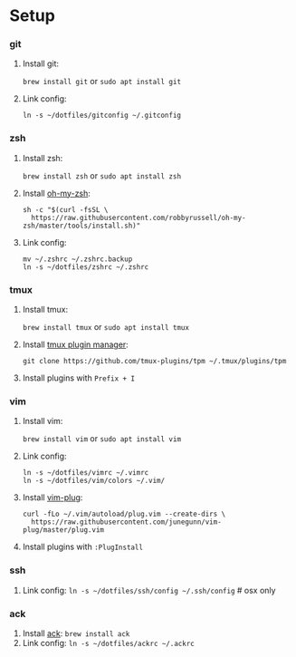 # Setup

### git
1. Install git:

    `brew install git` or `sudo apt install git`

2. Link config:

    ```
    ln -s ~/dotfiles/gitconfig ~/.gitconfig
    ```


### zsh
1. Install zsh:

    `brew install zsh` or `sudo apt install zsh`

2. Install [oh-my-zsh](https://github.com/robbyrussell/oh-my-zsh):

    ```
    sh -c "$(curl -fsSL \
      https://raw.githubusercontent.com/robbyrussell/oh-my-zsh/master/tools/install.sh)"
    ```

3. Link config:

    ```
    mv ~/.zshrc ~/.zshrc.backup
    ln -s ~/dotfiles/zshrc ~/.zshrc
    ```


### tmux
1. Install tmux:

    `brew install tmux` or `sudo apt install tmux`

2. Install [tmux plugin manager](https://github.com/tmux-plugins/tpm):

    ```
    git clone https://github.com/tmux-plugins/tpm ~/.tmux/plugins/tpm
    ```

3. Install plugins with `Prefix + I`


### vim
1. Install vim:

    `brew install vim` or `sudo apt install vim`

2. Link config:

    ```
    ln -s ~/dotfiles/vimrc ~/.vimrc
    ln -s ~/dotfiles/vim/colors ~/.vim/
    ```

4. Install [vim-plug](https://github.com/junegunn/vim-plug):

    ```
    curl -fLo ~/.vim/autoload/plug.vim --create-dirs \
      https://raw.githubusercontent.com/junegunn/vim-plug/master/plug.vim
    ```

5. Install plugins with `:PlugInstall`


### ssh
1. Link config: `ln -s ~/dotfiles/ssh/config ~/.ssh/config` # osx only


### ack
1. Install [ack](https://beyondgrep.com): `brew install ack`
2. Link config: `ln -s ~/dotfiles/ackrc ~/.ackrc`
